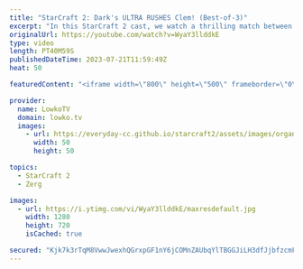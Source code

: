 ```yaml
---
title: "StarCraft 2: Dark's ULTRA RUSHES Clem! (Best-of-3)"
excerpt: "In this StarCraft 2 cast, we watch a thrilling match between Dark, the Korean Zerg master, and Clem, the French Terran. Dark surprises Clem with an early Ultralisk rush, while Clem tries to hold on with his bio army. Will Dark’s gamble pay off or will Clem’s micro skills save the day?  Support my work:"
originalUrl: https://youtube.com/watch?v=WyaY3llddkE
type: video
length: PT40M59S
publishedDateTime: 2023-07-21T11:59:49Z
heat: 50

featuredContent: "<iframe width=\"800\" height=\"500\" frameborder=\"0\" src=\"https://www.youtube.com/embed/WyaY3llddkE\" allow=\"accelerometer; autoplay; encrypted-media; gyroscope; picture-in-picture\" allowfullscreen></iframe>"

provider:
  name: LowkoTV
  domain: lowko.tv
  images:
    - url: https://everyday-cc.github.io/starcraft2/assets/images/organizations/lowko.tv-50x50.jpg
      width: 50
      height: 50

topics:
  - StarCraft 2
  - Zerg

images:
  - url: https://i.ytimg.com/vi/WyaY3llddkE/maxresdefault.jpg
    width: 1280
    height: 720
    isCached: true

secured: "Kjk7k3rTqM8VwwJwexhQGrxpGF1nY6jCOMnZAUbqYlTBGGJiLH3dfJjbfzcmFiAZgJ5lHxo8Py0kTF4n/LGBkOiDhcAu8lggXPZRsbexjEUbgQkDuPT5Epgwvd3s30+7KrUma0AuipytoO1RyWmoZKfKWUn/8LJltiTlgf+RKluDTHJo7pJh8m9vTmEWbI4MyzVVDwmKHS4jDmiImwjqydjnhlpk3J8YdRKcVGPNXSztpEUpMlfv01bwfGdnM1SjC5rDvlXkHH/w6SwRDvowEXvp6216fuqoG35t1kq+qw8g7xnVAqBhxHt/GQ8lwPiDmMMkYx32YxBSKJsFWLKJuIhqMP6Uf4LnQ0NexlLJ6kVzdDsY1jF/6U7YJ7JD2M2X1oni7o2Me+SkfLYTOdwe3/jyakcCr9iYqMpXRvI4jkQ=;f3VyIcmio3bvMiGdglVZxg=="
---
```


